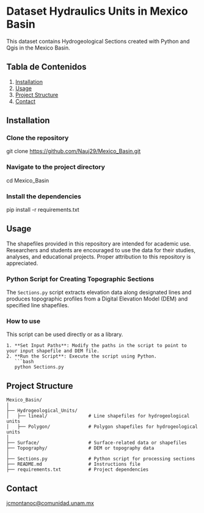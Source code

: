# Dataset Hydraulics Units in Mexico Basin
This dataset contains Hydrogeological Sections created with Python and Qgis in the Mexico Basin.

## Tabla de Contenidos
1. [Installation](#installation)
2. [Usage](#usage)
3. [Project Structure](#project-structure)
4. [Contact](#contact)

## Installation

  ### Clone the repository
  git clone https://github.com/Nauj29/Mexico_Basin.git

  ### Navigate to the project directory
  cd Mexico_Basin

  ### Install the dependencies
  pip install -r requirements.txt

## Usage
  The shapefiles provided in this repository are intended for academic use. Researchers and students are encouraged to use the data for their studies, analyses, and educational projects. Proper attribution to       this repository is appreciated.

  ### Python Script for Creating Topographic Sections
  The `Sections.py` script extracts elevation data along designated lines and produces topographic profiles from a Digital Elevation Model (DEM) and specified line shapefiles.

  ### How to use
  This script can be used directly or as a library.

    1. **Set Input Paths**: Modify the paths in the script to point to your input shapefile and DEM file.
    2. **Run the Script**: Execute the script using Python.
       ```bash
       python Sections.py

## Project Structure
  ```plaintext
  Mexico_Basin/
  │
  ├── Hydrogeological_Units/
  │   ├── lineal/               # Line shapefiles for hydrogeological units
  │   ├── Polygon/              # Polygon shapefiles for hydrogeological units
  │
  ├── Surface/                  # Surface-related data or shapefiles
  ├── Topography/               # DEM or topography data
  │
  ├── Sections.py               # Python script for processing sections
  ├── README.md                 # Instructions file
  ├── requirements.txt          # Project dependencies
  ```
## Contact
jcmontanoc@comunidad.unam.mx

